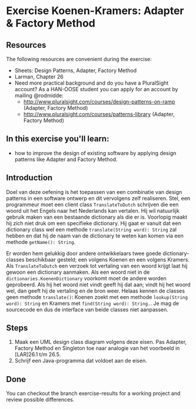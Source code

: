 Exercise Koenen-Kramers: Adapter & Factory Method
=================================================
Resources
-------------
The following resources are convenient during the exercise:
* Sheets: Design Patterns, Adapter, Factory Method
* Larman, Chapter 26
* Need more practical background and do you have a PluralSight account? As a HAN-OOSE student you can apply for an account by mailing @rodmidde:
	* http://www.pluralsight.com/courses/design-patterns-on-ramp (Adapter, Factory Method)
	* http://www.pluralsight.com/courses/patterns-library (Adapter, Factory Method)

In this exercise you'll learn:
------------------------------
* how to improve the design of existing software by applying design patterns like Adapter and Factory Method.

Introduction
------------
Doel van deze oefening is het toepassen van een combinatie van design patterns in een software ontwerp en dit vervolgens zelf realiseren.
Stel, een programmeur moet een client class ```TranslateToDutch``` schrijven die een woord uit het Engels naar het Nederlands kan vertalen. Hij wil natuurlijk gebruik maken van een bestaande dictionary als die er is.
Voorlopig maakt hij zich niet druk om een specifieke dictionary. Hij gaat er vanuit dat een dictionary class wel een methode ```translate(String word): String``` zal hebben en dat hij de naam van de dictionary te weten kan komen via een methode ```getName(): String```.

Er worden hem gelukkig door andere ontwikkelaars twee goede dictionary-classes beschikbaar gesteld; een volgens Koenen en een volgens Kramers. Als ```TranslateToDutch``` een verzoek tot vertaling van een woord krijgt laat hij gewoon een dictionary aanmaken. Als een woord niet in de ```dictionaries.KoenenDictionary``` voorkomt moet de andere worden geprobeerd. Als hij het woord niet vindt geeft hij dat aan; vindt hij het woord wel, dan geeft hij de vertaling en de bron weer.
Helaas kennen de classes geen methode ```translate()```: Koenen zoekt met een methode ```lookup(String word): String``` en Kramers met ```find(String word): String.```. Je mag de sourcecode en dus de interface van beide classes niet aanpassen.

Steps
-----
1. Maak een UML design class diagram volgens deze eisen. Pas Adapter, Factory Method en Singleton toe naar analogie van het voorbeeld in [LAR]26.1 t/m 26.5.
2. Schrijf een Java-programma dat voldoet aan de eisen.

Done
----
You can checkout the branch exercise-results for a working project and review possible differences.
